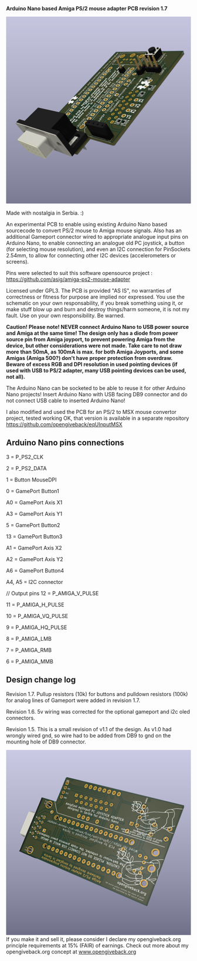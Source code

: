 **Arduino Nano based Amiga PS/2 mouse adapter PCB revision 1.7**

![Screenshot](./rev1.7.png)

Made with nostalgia in Serbia. :)

An experimental PCB to enable using existing Arduino Nano based sourcecode to convert PS/2 mouse to Amiga mouse signals. Also has an additional Gameport connector wired to appropriate analogue input pins on Arduino Nano, to enable connecting an analogue old PC joystick, a button (for selecting mouse resolution), and even an I2C connection for PinSockets 2.54mm, to allow for connecting other I2C devices (accelerometers or screens).

Pins were selected to suit this software opensource project : https://github.com/asig/amiga-ps2-mouse-adapter

Licensed under GPL3.
The PCB is provided "AS IS", no warranties of correctness or fitness for purpose are implied nor expressed. You use the schematic on your own responsability, if you break something using it, or make stuff blow up and burn and destroy things/harm someone, it is not my fault. Use on your own responsibility. Be warned.

**Caution! Please note!
NEVER connect Arduino Nano to  USB power source and Amiga at the same time! The design only has a diode from power source pin from Amiga joyport, to prevent powering Amiga from the device, but other considerations were not made. Take care to not draw more than 50mA, as 100mA is max. for both Amiga Joyports, and some Amigas (Amiga 500?) don't have proper protection from overdraw. Beware of excess RGB and DPI resolution in used pointing devices (if used with USB to PS/2 adapter, many USB pointing devices can be used, not all).**

The Arduino Nano can be socketed to be able to reuse it for other Arduino Nano projects! Insert Arduino Nano with USB facing DB9 connector and do not connect USB cable to inserted Arduino Nano!

I also modified and used the PCB for an PS/2 to MSX mouse convertor project, tested working OK, that version is available in a separate repository https://github.com/opengiveback/eqUInputMSX

Arduino Nano pins connections
-----------------------------
3 = P_PS2_CLK

2 = P_PS2_DATA

1 = Button MouseDPI

0 = GamePort Button1

A0 = GamePort Axis X1

A3 = GamePort Axis Y1

5 = GamePort Button2

13 = GamePort Button3

A1 = GamePort Axis X2

A2 = GamePort Axis Y2

A6 = GamePort Button4


A4, A5 = I2C connector

// Output pins
12 = P_AMIGA_V_PULSE

11 = P_AMIGA_H_PULSE

10 = P_AMIGA_VQ_PULSE

9 = P_AMIGA_HQ_PULSE

8 = P_AMIGA_LMB

7 = P_AMIGA_RMB

6 = P_AMIGA_MMB

Design change log
-----------------

Revision 1.7.
Pullup resistors (10k) for buttons and pulldown resistors (100k) for analog lines of Gameport were added in revision 1.7.

Revision 1.6.
5v wiring was corrected for the optional gameport and i2c oled connectors.

Revision 1.5.
This is a small revision of v1.1 of the design. As v1.0 had wrongly wired gnd, so wire had to be added from DB9 to gnd on the mounting hole of DB9 connector.

![Screenshot](./amigaps2back.png)
If you make it and sell it, please consider I declare my opengiveback.org principle requirements at 15% (FAIR) of earnings. Check out more about my opengiveback.org concept at www.opengiveback.org

